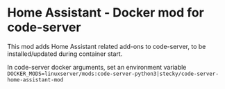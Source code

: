 # Home Assistant - Docker mod for code-server

This mod adds Home Assistant related add-ons to code-server, to be installed/updated during container start.

In code-server docker arguments, set an environment variable `DOCKER_MODS=linuxserver/mods:code-server-python3|stecky/code-server-home-assistant-mod`